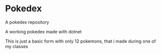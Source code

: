 # Pokedex
A pokedex repository

A working pokedex made with dotnet

This is just a basic form with only 12 pokemons, that i made during one of my classes
